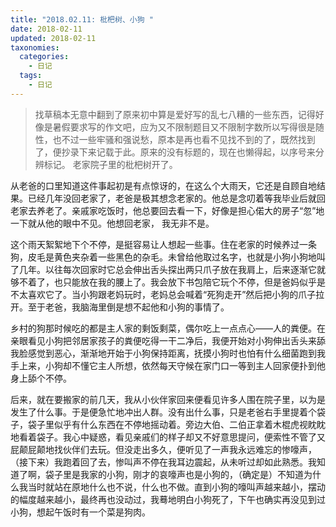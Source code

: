 ```yaml
---
title: "2018.02.11: 枇杷树、小狗 "
date: 2018-02-11
updated: 2018-02-11
taxonomies:
  categories:
    - 日记
  tags:
    - 日记
---
```



 > 找草稿本无意中翻到了原来初中算是爱好写的乱七八糟的一些东西，记得好像是暑假要求写的作文吧，应为又不限制题目又不限制字数所以写得很是随性，也不过一些牢骚和强说愁，原本是再也看不见找不到的了，既然找到了，便抄录下来记载于此。原来的没有标题的，现在也懒得起，以序号来分辨标记。
老家院子里的枇杷树开了。

从老爸的口里知道这件事起初是有点惊讶的，在这么个大雨天，它还是自顾自地结果。已经几年没回老家了，老爸是极其想念老家的。他总是念叨着等我毕业后就回老家去养老了。亲戚家吃饭时，他总要回去看一下，好像是担心偌大的房子“忽”地一下就从他的眼中不见。他想回老家， 我无非不是。

 这个雨天絮絮地下个不停，是挺容易让人想起一些事。住在老家的时候养过一条狗，皮毛是黄色夹杂着一些黑色的杂毛。未曾给他取过名字，也就是小狗小狗地叫了几年。以往每次回家时它总会伸出舌头探出两只爪子放在我肩上，后来逐渐它就够不着了，也只能放在我的腰上了。我会放下书包陪它玩个不停，但是爸妈似乎是不太喜欢它了。当小狗跟老妈玩时，老妈总会喊着“死狗走开”然后把小狗的爪子拉开。至于老爸，我脑海里倒是想不起他和小狗的事情了。

乡村的狗那时候吃的都是主人家的剩饭剩菜，偶尔吃上一点点心——人的粪便。在亲眼看见小狗把邻居家孩子的粪便吃得一干二净后，我便开始对小狗伸出舌头来舔我脸感觉到恶心，渐渐地开始于小狗保持距离，抚摸小狗时也怕有什么细菌跑到我手上来，小狗却不懂它主人所想，依然每天守候在家门口一等到主人回家便扑到他身上舔个不停。

后来，就在要搬家的前几天，我从小伙伴家回来便看见许多人围在院子里，以为是发生了什么事。于是便急忙地冲出人群。没有出什么事，只是老爸右手里提着个袋子，袋子里似乎有什么东西在不停地摇动着。旁边大伯、二伯正拿着木棍虎视眈眈地看着袋子。我心中疑惑，看见亲戚们的样子却又不好意思提问，便索性不管了又屁颠屁颠地找伙伴们去玩。但没走出多久，便听见了一声我永远难忘的惨嚎声，（接下来）我跑着回了去，惨叫声不停在我耳边震起，从未听过却如此熟悉。我知道了啊，袋子里是我家的小狗，刚才的哀嚎声也是小狗的，（确定是）不知道为什么我当时就站在原地什么也不说，什么也不做。直到小狗的嚎叫声越来越小，摆动的幅度越来越小，最终再也没动过，我蓦地明白小狗死了，下午也确实再没见到过小狗，想起午饭时有一个菜是狗肉。
